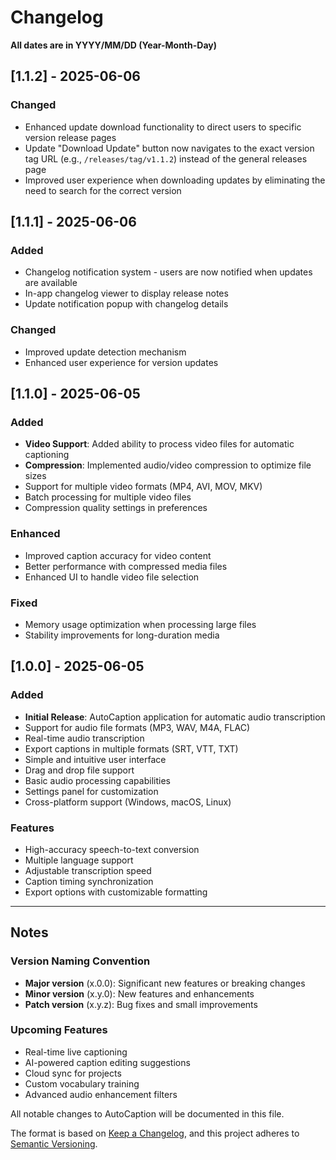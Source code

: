 # Changelog
**All dates are in YYYY/MM/DD (Year-Month-Day)**

## [1.1.2] - 2025-06-06

### Changed
- Enhanced update download functionality to direct users to specific version release pages
- Update "Download Update" button now navigates to the exact version tag URL (e.g., `/releases/tag/v1.1.2`) instead of the general releases page
- Improved user experience when downloading updates by eliminating the need to search for the correct version

## [1.1.1] - 2025-06-06 

### Added
- Changelog notification system - users are now notified when updates are available
- In-app changelog viewer to display release notes
- Update notification popup with changelog details

### Changed
- Improved update detection mechanism
- Enhanced user experience for version updates

## [1.1.0] - 2025-06-05

### Added
- **Video Support**: Added ability to process video files for automatic captioning
- **Compression**: Implemented audio/video compression to optimize file sizes
- Support for multiple video formats (MP4, AVI, MOV, MKV)
- Batch processing for multiple video files
- Compression quality settings in preferences

### Enhanced
- Improved caption accuracy for video content
- Better performance with compressed media files
- Enhanced UI to handle video file selection

### Fixed
- Memory usage optimization when processing large files
- Stability improvements for long-duration media

## [1.0.0] - 2025-06-05

### Added
- **Initial Release**: AutoCaption application for automatic audio transcription
- Support for audio file formats (MP3, WAV, M4A, FLAC)
- Real-time audio transcription
- Export captions in multiple formats (SRT, VTT, TXT)
- Simple and intuitive user interface
- Drag and drop file support
- Basic audio processing capabilities
- Settings panel for customization
- Cross-platform support (Windows, macOS, Linux)

### Features
- High-accuracy speech-to-text conversion
- Multiple language support
- Adjustable transcription speed
- Caption timing synchronization
- Export options with customizable formatting

---

## Notes

### Version Naming Convention
- **Major version** (x.0.0): Significant new features or breaking changes
- **Minor version** (x.y.0): New features and enhancements
- **Patch version** (x.y.z): Bug fixes and small improvements

### Upcoming Features
- Real-time live captioning
- AI-powered caption editing suggestions
- Cloud sync for projects
- Custom vocabulary training
- Advanced audio enhancement filters

All notable changes to AutoCaption will be documented in this file.

The format is based on [Keep a Changelog](https://keepachangelog.com/en/1.0.0/),
and this project adheres to [Semantic Versioning](https://semver.org/spec/v2.0.0.html).
